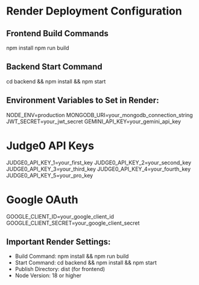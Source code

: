 # Render Deployment Configuration

## Frontend Build Commands
npm install
npm run build

## Backend Start Command
cd backend && npm install && npm start

## Environment Variables to Set in Render:
NODE_ENV=production
MONGODB_URI=your_mongodb_connection_string
JWT_SECRET=your_jwt_secret
GEMINI_API_KEY=your_gemini_api_key

# Judge0 API Keys
JUDGE0_API_KEY_1=your_first_key
JUDGE0_API_KEY_2=your_second_key
JUDGE0_API_KEY_3=your_third_key
JUDGE0_API_KEY_4=your_fourth_key
JUDGE0_API_KEY_5=your_pro_key

# Google OAuth
GOOGLE_CLIENT_ID=your_google_client_id
GOOGLE_CLIENT_SECRET=your_google_client_secret

## Important Render Settings:
- Build Command: npm install && npm run build
- Start Command: cd backend && npm install && npm start
- Publish Directory: dist (for frontend)
- Node Version: 18 or higher
